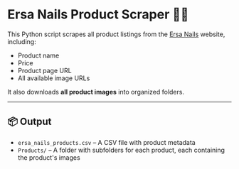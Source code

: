 # Ersa Nails Product Scraper 🧤💅

This Python script scrapes all product listings from the [Ersa Nails](https://ersanails.com/collections/all) website, including:
- Product name
- Price
- Product page URL
- All available image URLs

It also downloads **all product images** into organized folders.

---

## 📦 Output
- `ersa_nails_products.csv` – A CSV file with product metadata
- `Products/` – A folder with subfolders for each product, each containing the product's images

